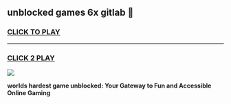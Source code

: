 
## unblocked games 6x gitlab 👋
<h3>
<a href="https://premium.freeplayer.one?title=unblocked_games_6x_gitlab&ref=13F">CLICK TO PLAY</a></h3>
<hr>

<h3>
<a href="https://premium.freeplayer.one?title=unblocked_games_6x_gitlab&ref=13F">CLICK 2 PLAY</a>
  
</h3>

<a href="https://premium.freeplayer.one?title=unblocked_games_6x_gitlab&ref=12F/"><img src="https://clearcache.store/games.png"></a>


**worlds hardest game unblocked: Your Gateway to Fun and Accessible Online Gaming**
